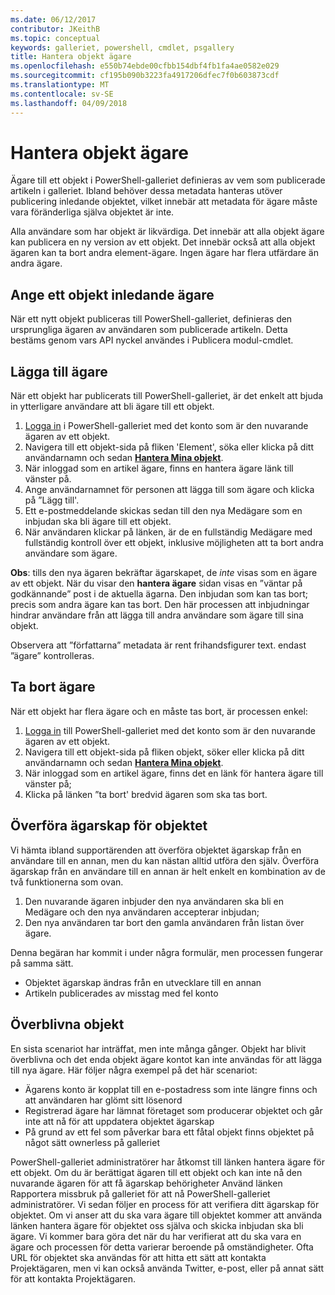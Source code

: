 ```yaml
---
ms.date: 06/12/2017
contributor: JKeithB
ms.topic: conceptual
keywords: galleriet, powershell, cmdlet, psgallery
title: Hantera objekt ägare
ms.openlocfilehash: e550b74ebde00cfbb154dbf4fb1fa4ae0582e029
ms.sourcegitcommit: cf195b090b3223fa4917206dfec7f0b603873cdf
ms.translationtype: MT
ms.contentlocale: sv-SE
ms.lasthandoff: 04/09/2018
---
```

# <a name="managing-item-owners"></a>Hantera objekt ägare

Ägare till ett objekt i PowerShell-galleriet definieras av vem som publicerade artikeln i galleriet.
Ibland behöver dessa metadata hanteras utöver publicering inledande objektet, vilket innebär att metadata för ägare måste vara föränderliga själva objektet är inte.

Alla användare som har objekt är likvärdiga.
Det innebär att alla objekt ägare kan publicera en ny version av ett objekt. Det innebär också att alla objekt ägaren kan ta bort andra element-ägare.
Ingen ägare har flera utfärdare än andra ägare.

## <a name="setting-an-items-initial-owner"></a>Ange ett objekt inledande ägare

När ett nytt objekt publiceras till PowerShell-galleriet, definieras den ursprungliga ägaren av användaren som publicerade artikeln. Detta bestäms genom vars API nyckel användes i Publicera modul-cmdlet.

## <a name="adding-owners"></a>Lägga till ägare

När ett objekt har publicerats till PowerShell-galleriet, är det enkelt att bjuda in ytterligare användare att bli ägare till ett objekt.

1. [Logga in](https://powershellgallery.com/users/account/LogOn) i PowerShell-galleriet med det konto som är den nuvarande ägaren av ett objekt.
2. Navigera till ett objekt-sida på fliken 'Element', söka eller klicka på ditt användarnamn och sedan [ **Hantera Mina objekt**](https://www.powershellgallery.com/account/Packages).
3. När inloggad som en artikel ägare, finns en hantera ägare länk till vänster på.
4. Ange användarnamnet för personen att lägga till som ägare och klicka på ”Lägg till'.
5. Ett e-postmeddelande skickas sedan till den nya Medägare som en inbjudan ska bli ägare till ett objekt.
6. När användaren klickar på länken, är de en fullständig Medägare med fullständig kontroll över ett objekt, inklusive möjligheten att ta bort andra användare som ägare.

**Obs**: tills den nya ägaren bekräftar ägarskapet, de *inte* visas som en ägare av ett objekt.
När du visar den **hantera ägare** sidan visas en ”väntar på godkännande” post i de aktuella ägarna.
Den inbjudan som kan tas bort; precis som andra ägare kan tas bort.
Den här processen att inbjudningar hindrar användare från att lägga till andra användare som ägare till sina objekt.

Observera att ”författarna” metadata är rent frihandsfigurer text. endast ”ägare” kontrolleras.


## <a name="removing-owners"></a>Ta bort ägare
När ett objekt har flera ägare och en måste tas bort, är processen enkel:

1. [Logga in](https://powershellgallery.com/users/account/LogOn) till PowerShell-galleriet med det konto som är den nuvarande ägaren av ett objekt.
2. Navigera till ett objekt-sida på fliken objekt, söker eller klicka på ditt användarnamn och sedan [ **Hantera Mina objekt**](https://www.powershellgallery.com/account/Packages).
3. När inloggad som en artikel ägare, finns det en länk för hantera ägare till vänster på;
4. Klicka på länken ”ta bort' bredvid ägaren som ska tas bort.



## <a name="transferring-item-ownership"></a>Överföra ägarskap för objektet
Vi hämta ibland supportärenden att överföra objektet ägarskap från en användare till en annan, men du kan nästan alltid utföra den själv.
Överföra ägarskap från en användare till en annan är helt enkelt en kombination av de två funktionerna som ovan.

1. Den nuvarande ägaren inbjuder den nya användaren ska bli en Medägare och den nya användaren accepterar inbjudan;
2. Den nya användaren tar bort den gamla användaren från listan över ägare.

Denna begäran har kommit i under några formulär, men processen fungerar på samma sätt.

* Objektet ägarskap ändras från en utvecklare till en annan
* Artikeln publicerades av misstag med fel konto


## <a name="orphaned-items"></a>Överblivna objekt
En sista scenariot har inträffat, men inte många gånger.
Objekt har blivit överblivna och det enda objekt ägare kontot kan inte användas för att lägga till nya ägare.
Här följer några exempel på det här scenariot:

* Ägarens konto är kopplat till en e-postadress som inte längre finns och att användaren har glömt sitt lösenord
* Registrerad ägare har lämnat företaget som producerar objektet och går inte att nå för att uppdatera objektet ägarskap
* På grund av ett fel som påverkar bara ett fåtal objekt finns objektet på något sätt ownerless på galleriet

PowerShell-galleriet administratörer har åtkomst till länken hantera ägare för ett objekt.
Om du är berättigat ägaren till ett objekt och kan inte nå den nuvarande ägaren för att få ägarskap behörigheter Använd länken Rapportera missbruk på galleriet för att nå PowerShell-galleriet administratörer.
Vi sedan följer en process för att verifiera ditt ägarskap för objektet.
Om vi anser att du ska vara ägare till objektet kommer att använda länken hantera ägare för objektet oss själva och skicka inbjudan ska bli ägare.
Vi kommer bara göra det när du har verifierat att du ska vara en ägare och processen för detta varierar beroende på omständigheter.
Ofta URL för objektet ska användas för att hitta ett sätt att kontakta Projektägaren, men vi kan också använda Twitter, e-post, eller på annat sätt för att kontakta Projektägaren.